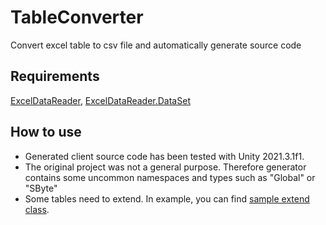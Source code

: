 # TableConverter
Convert excel table to csv file and automatically generate source code

## Requirements

[ExcelDataReader](https://github.com/ExcelDataReader/ExcelDataReader), [ExcelDataReader.DataSet](https://www.nuget.org/packages/ExcelDataReader.DataSet/)

## How to use

- Generated client source code has been tested with Unity 2021.3.1f1.
- The original project was not a general purpose. Therefore generator contains some uncommon namespaces and types such as "Global" or "SByte"
- Some tables need to extend. In example, you can find [sample extend class](example/TableEx.cs).
